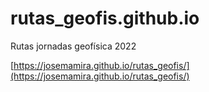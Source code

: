 # rutas_geofis.github.io
Rutas jornadas geofísica 2022

[https://josemamira.github.io/rutas_geofis/](https://josemamira.github.io/rutas_geofis/)
